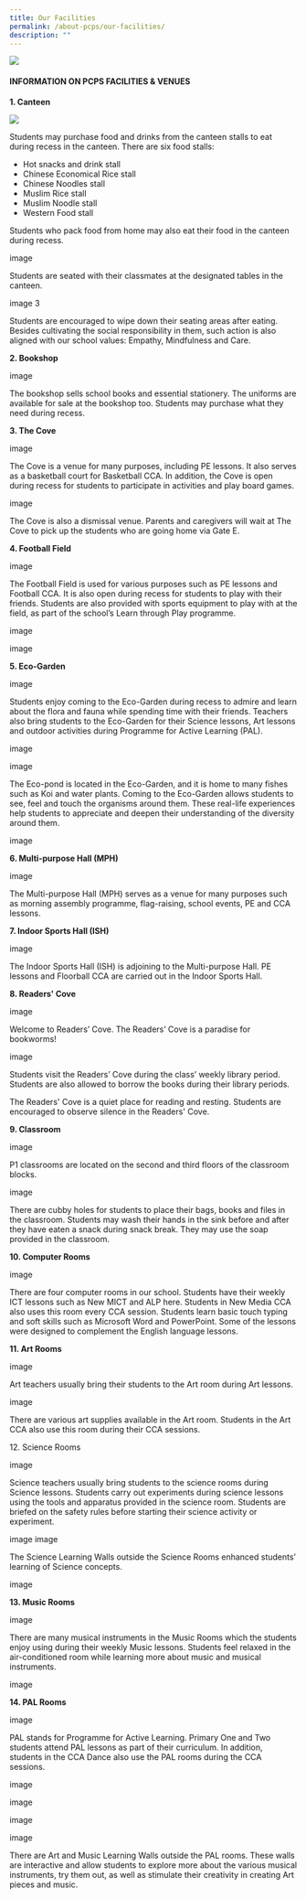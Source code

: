 ```yaml
---
title: Our Facilities
permalink: /about-pcps/our-facilities/
description: ""
---
```

![](/images/Facilities.jpeg)

#### INFORMATION ON PCPS FACILITIES & VENUES

**1\. Canteen**

![](/images/canteen1.jpg)

Students may purchase food and drinks from the canteen stalls to eat  during recess in the canteen. There are six food stalls:
*  Hot snacks and drink stall
*  Chinese Economical Rice stall
*  Chinese Noodles stall
*  Muslim Rice stall
*  Muslim Noodle stall
*  Western Food stall

Students who pack food from home may also eat their food in the canteen during recess.

image

Students are seated with their classmates at the designated tables in the canteen.

image 3

Students are encouraged to wipe down their seating areas after eating. Besides cultivating the social responsibility in them, such action is also aligned with our school values: Empathy, Mindfulness and Care.

**2\. Bookshop**

image

The bookshop sells school books and essential stationery. The uniforms are available for sale at the bookshop too. Students may purchase what they need during recess. 

**3\. The Cove**

image

The Cove is a venue for many purposes, including PE lessons. It also serves as a basketball court for Basketball CCA. In addition, the Cove is open during recess for students to participate in activities and play board games.

image

The Cove is also a dismissal venue. Parents and caregivers will wait at The Cove to pick up the students who are going home via Gate E.  

**4\. Football Field**

image

The Football Field is used for various purposes such as PE lessons and Football CCA. It is also open during recess for students to play with their friends. Students are also provided with sports equipment to play with at the field, as part of the school’s Learn through Play programme.

image

image

**5\. Eco-Garden**

image

Students enjoy coming to the Eco-Garden during recess to admire and learn about the flora and fauna while spending time with their friends. Teachers also bring students to the Eco-Garden for their Science lessons, Art lessons and outdoor activities during Programme for Active Learning (PAL).

image

image

The Eco-pond is located in the Eco-Garden, and it is home to many fishes such as Koi and water plants. Coming to the Eco-Garden allows students to see, feel and touch the organisms around them. These real-life experiences help students to appreciate and deepen their understanding of the diversity around them.

image

**6\. Multi-purpose Hall (MPH)**

image

The Multi-purpose Hall (MPH) serves as a venue for many purposes such as morning assembly programme, flag-raising, school events, PE and CCA lessons.  

  

**7\. Indoor Sports Hall (ISH)**

image

The Indoor Sports Hall (ISH) is adjoining to the Multi-purpose Hall. PE lessons and Floorball CCA are carried out in the Indoor Sports Hall. 

  

**8\. Readers' Cove**

image

Welcome to Readers’ Cove. The Readers’ Cove is a paradise for bookworms!

image

Students visit the Readers’ Cove during the class’ weekly library period. Students are also allowed to borrow the books during their library periods. 

The Readers' Cove is a quiet place for reading and resting. Students are encouraged to observe silence in the Readers' Cove. 


  

**9\. Classroom**

image

P1 classrooms are located on the second and third floors of the classroom blocks.

image

There are cubby holes for students to place their bags, books and files in the classroom. Students may wash their hands in the sink before and after they have eaten a snack during snack break. They may use the soap provided in the classroom.

**10\. Computer Rooms**

image

There are four computer rooms in our school. Students have their weekly ICT lessons such as New MICT and ALP here. Students in New Media CCA also uses this room every CCA session. Students learn basic touch typing and soft skills such as Microsoft Word and PowerPoint. Some of the lessons were designed to complement the English language lessons. 

  

  

  

**11\. Art Rooms**

image

Art teachers usually bring their students to the Art room during Art lessons.

image

There are various art supplies available in the Art room. Students in the Art CCA also use this room during their CCA sessions.

12\. Science Rooms

image

Science teachers usually bring students to the science rooms during Science lessons. Students carry out experiments during science lessons using the tools and apparatus provided in the science room. Students are briefed on the safety rules before starting their science activity or experiment.

image 
image

The Science Learning Walls outside the Science Rooms enhanced students’ learning of Science concepts.

image

**13\. Music Rooms**

image

There are many musical instruments in the Music Rooms which the students enjoy using during their weekly Music lessons. Students feel relaxed in the air-conditioned room while learning more about music and musical instruments.

image

**14\. PAL Rooms**

image

PAL stands for Programme for Active Learning. Primary One and Two students attend PAL lessons as part of their curriculum. In addition, students in the CCA Dance also use the PAL rooms during the CCA sessions.

image

image

image

image

There are Art and Music Learning Walls outside the PAL rooms. These walls are interactive and allow students to explore more about the various musical instruments, try them out, as well as stimulate their creativity in creating Art pieces and music.